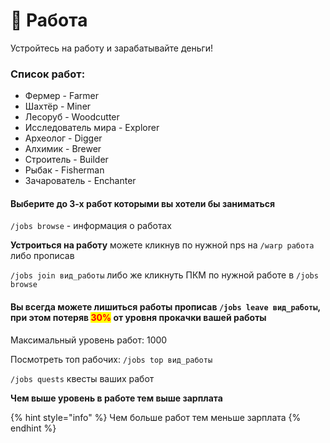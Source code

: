 # 💼 Работа

Устройтесь на работу и зарабатывайте деньги!

### Список работ:

* Фермер - Farmer
* Шахтёр - Miner
* Лесоруб - Woodcutter
* Исследователь мира - Explorer
* Археолог - Digger
* Алхимик - Brewer
* Строитель - Builder
* Рыбак - Fisherman
* Зачарователь - Enchanter

#### &#x20;Выберите до 3-х работ которыми вы хотели бы заниматься

`/jobs browse` - информация о работах

**Устроиться на работу** можете кликнув по нужной nps на  `/warp работа` либо прописав

`/jobs join вид_работы` либо же кликнуть ПКМ по нужной работе в `/jobs browse`

#### &#x20;Вы всегда можете лишиться работы прописав `/jobs leave вид_работы`, при этом потеряв <mark style="color:red;">30%</mark> от уровня прокачки вашей работы

Максимальный уровень работ: 1000

Посмотреть топ рабочих: `/jobs top вид_работы`

`/jobs quests` квесты ваших работ

**Чем выше уровень в работе тем выше зарплата**

{% hint style="info" %}
Чем больше работ тем меньше зарплата
{% endhint %}

